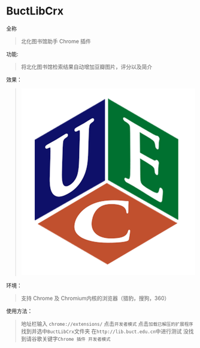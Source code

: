 # BuctLibCrx
全称
> 北化图书馆助手 Chrome 插件

功能:
> 将北化图书馆检索结果自动增加豆瓣图片，评分以及简介

效果：
> ![](uce.png)

环境：
> 支持 Chrome 及 Chromium内核的浏览器（猎豹，搜狗，360）

使用方法：
> 地址栏输入 `chrome://extensions/`
点击`开发者模式`
点击`加载已解压的扩展程序`
找到并选中`BuctLibCrx`文件夹
在`http://lib.buct.edu.cn`中进行测试
没找到请谷歌关键字`Chrome 插件 开发者模式`
